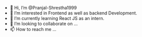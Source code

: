 - 👋 Hi, I’m @Pranjal-Shrestha1999
- 👀 I’m interested in Frontend as well as backend Development.
- 🌱 I’m currently learning React JS as an intern.
- 💞️ I’m looking to collaborate on ...
- 📫 How to reach me ...

<!---
Pranjal-Shrestha1999/Pranjal-Shrestha1999 is a ✨ special ✨ repository because its `README.md` (this file) appears on your GitHub profile.
You can click the Preview link to take a look at your changes.
--->
